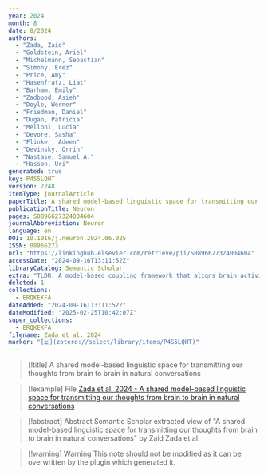 ```yaml
---
year: 2024
month: 8
date: 8/2024
authors:
  - "Zada, Zaid"
  - "Goldstein, Ariel"
  - "Michelmann, Sebastian"
  - "Simony, Erez"
  - "Price, Amy"
  - "Hasenfratz, Liat"
  - "Barham, Emily"
  - "Zadbood, Asieh"
  - "Doyle, Werner"
  - "Friedman, Daniel"
  - "Dugan, Patricia"
  - "Melloni, Lucia"
  - "Devore, Sasha"
  - "Flinker, Adeen"
  - "Devinsky, Orrin"
  - "Nastase, Samuel A."
  - "Hasson, Uri"
generated: true
key: P4S5LQHT
version: 2248
itemType: journalArticle
paperTitle: A shared model-based linguistic space for transmitting our thoughts from brain to brain in natural conversations
publicationTitle: Neuron
pages: S0896627324004604
journalAbbreviation: Neuron
language: en
DOI: 10.1016/j.neuron.2024.06.025
ISSN: 08966273
url: "https://linkinghub.elsevier.com/retrieve/pii/S0896627324004604"
accessDate: "2024-09-16T13:11:52Z"
libraryCatalog: Semantic Scholar
extra: "TLDR: A model-based coupling framework that aligns brain activity in both speaker and listener to a shared embedding space from a large language model (LLM) is developed, indicating that the contextual embeddings learned by LLMs can serve as an explicit numerical model of the shared, context-rich meaning space humans use to communicate their thoughts to one another."
deleted: 1
collections:
  - ERQKEKFA
dateAdded: "2024-09-16T13:11:52Z"
dateModified: "2025-02-25T10:42:07Z"
super_collections:
  - ERQKEKFA
filename: Zada et al. 2024
marker: "[🇿](zotero://select/library/items/P4S5LQHT)"
---
```


> [!title] A shared model-based linguistic space for transmitting our thoughts from brain to brain in natural conversations

> [!example] File
> [Zada et al. 2024 - A shared model-based linguistic space for transmitting our thoughts from brain to brain in natural conversations](/Papers/PDFs/Zada%20et%20al.%202024%20-%20A%20shared%20model-based%20linguistic%20space%20for%20transmitting%20our%20thoughts%20from%20brain%20to%20brain%20in%20natural%20conversations.pdf)

> [!abstract] Abstract
> Semantic Scholar extracted view of "A shared model-based linguistic space for transmitting our thoughts from brain to brain in natural conversations" by Zaid Zada et al.

>[!warning] Warning
> This note should not be modified as it can be overwritten by the plugin which generated it.

